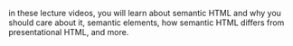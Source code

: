 in these lecture videos, you will learn about semantic HTML and why you should care about it, semantic elements, how semantic HTML differs from presentational HTML, and more.